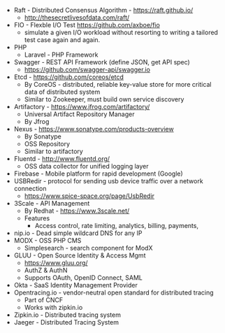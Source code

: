 * Raft - Distributed Consensus Algorithm - https://raft.github.io/
    * http://thesecretlivesofdata.com/raft/
* FIO - Flexble I/O Test https://github.com/axboe/fio
    * simulate a given I/O workload without resorting to writing a tailored test case again and again.
* PHP
    * Laravel - PHP Framework
* Swagger - REST API Framework (define JSON, get API spec)
    * https://github.com/swagger-api/swagger.io
* Etcd - https://github.com/coreos/etcd
    * By CoreOS - distributed, reliable key-value store for more critical data of distributed system
    * Similar to Zookeeper, must build own service discovery
* Artifactory - https://www.jfrog.com/artifactory/
    * Universal Artifact Repository Manager
    * By Jfrog
* Nexus - https://www.sonatype.com/products-overview
    * By Sonatype
    * OSS Repository
    * Similar to artifactory
* Fluentd - http://www.fluentd.org/
    * OSS data collector for unified logging layer
* Firebase - Mobile platform for rapid development (Google)
* USBRedir - protocol for sending usb device traffic over a network connection
    * https://www.spice-space.org/page/UsbRedir
* 3Scale - API Management
    * By Redhat - https://www.3scale.net/
    * Features
        * Access control, rate limiting, analytics, billing, payments, 
* nip.io - Dead simple wildcard DNS for any IP
* MODX - OSS PHP CMS
    * Simplesearch - search component for ModX
* GLUU - Open Source Identity & Access Mgmt
    * https://www.gluu.org/
    * AuthZ & AuthN
    * Supports OAuth, OpenID Connect, SAML
* Okta - SaaS Identity Management Provider
* Opentracing.io - vendor-neutral open standard for distributed tracing
    * Part of CNCF
    * Works with zipkin.io
* Zipkin.io - Distributed tracing system
* Jaeger - Distributed Tracing System
